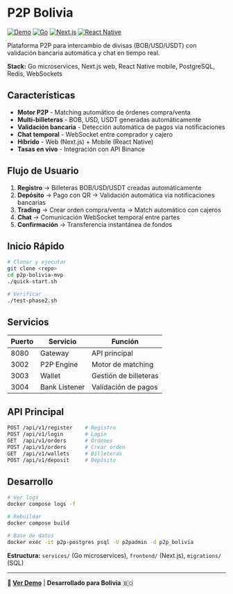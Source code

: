 # P2P Bolivia

[![Demo](https://img.shields.io/badge/Demo-YouTube-red.svg)](https://www.youtube.com/watch?v=wyg0lBBqoUc)
[![Go](https://img.shields.io/badge/Go-1.21-blue.svg)](https://golang.org/)
[![Next.js](https://img.shields.io/badge/Next.js-14-black.svg)](https://nextjs.org/)
[![React Native](https://img.shields.io/badge/React%20Native-latest-blue.svg)](https://reactnative.dev/)

Plataforma P2P para intercambio de divisas (BOB/USD/USDT) con validación bancaria automática y chat en tiempo real.

**Stack:** Go microservices, Next.js web, React Native mobile, PostgreSQL, Redis, WebSockets

## Características

- **Motor P2P** - Matching automático de órdenes compra/venta
- **Multi-billeteras** - BOB, USD, USDT generadas automáticamente  
- **Validación bancaria** - Detección automática de pagos via notificaciones
- **Chat temporal** - WebSocket entre comprador y cajero
- **Híbrido** - Web (Next.js) + Mobile (React Native)
- **Tasas en vivo** - Integración con API Binance

## Flujo de Usuario

1. **Registro** → Billeteras BOB/USD/USDT creadas automáticamente
2. **Depósito** → Pago con QR → Validación automática via notificaciones bancarias  
3. **Trading** → Crear orden compra/venta → Match automático con cajeros
4. **Chat** → Comunicación WebSocket temporal entre partes
5. **Confirmación** → Transferencia instantánea de fondos

## Inicio Rápido

```bash
# Clonar y ejecutar
git clone <repo>
cd p2p-bolivia-mvp
./quick-start.sh

# Verificar
./test-phase2.sh
```

## Servicios

| Puerto | Servicio | Función |
|--------|----------|---------|
| 8080 | Gateway | API principal |
| 3002 | P2P Engine | Motor de matching |
| 3003 | Wallet | Gestión de billeteras |
| 3004 | Bank Listener | Validación de pagos |

## API Principal

```bash
POST /api/v1/register    # Registro
POST /api/v1/login       # Login
GET  /api/v1/orders      # Órdenes
POST /api/v1/orders      # Crear orden
GET  /api/v1/wallets     # Billeteras
POST /api/v1/deposit     # Depósito
```

## Desarrollo

```bash
# Ver logs
docker compose logs -f

# Rebuildar
docker compose build

# Base de datos
docker exec -it p2p-postgres psql -U p2padmin -d p2p_bolivia
```

**Estructura:** `services/` (Go microservices), `frontend/` (Next.js), `migrations/` (SQL)

---

**🎥 [Ver Demo](https://www.youtube.com/watch?v=wyg0lBBqoUc)** | **Desarrollado para Bolivia** 🇧🇴